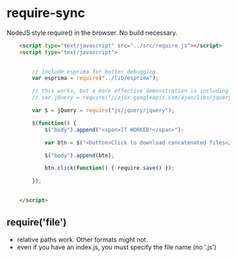 require-sync
============

NodeJS style require() in the browser.  No build necessary.


```html
	<script type="text/javascript" src="../src/require.js"></script>
	<script type="text/javascript">
		

		// include esprima for better debugging.
		var esprima = require("../lib/esprima");

		// this works, but a more effective demonstration is including all of the 75+ source files
		// var jQuery = require("//ajax.googleapis.com/ajax/libs/jquery/1.10.2/jquery.min");

		var $ = jQuery = require("js/jquery/jquery");

		$(function() {
			$("body").append("<span>IT WORKED!</span>");

			var btn = $("<button>Click to download concatenated files</button>");

			$("body").append(btn);

			btn.click(function() { require.save() });

		});
		

	</script>
```

require('file')
---
- relative paths work.  Other formats might not.
- even if you have an index.js, you must specify the file name (no '.js')


